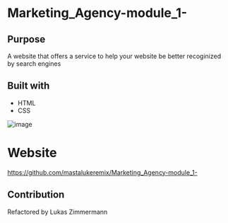# Marketing_Agency-module_1-


## Purpose

A website that offers a service to help your website be better recoginized by search engines


## Built with
* HTML
* CSS

![image](https://user-images.githubusercontent.com/42505473/182964474-a289fa8b-f1bb-4fb0-ba1c-0f89b3287ef5.png)

# Website

https://github.com/mastalukeremix/Marketing_Agency-module_1-

## Contribution

Refactored by Lukas Zimmermann
